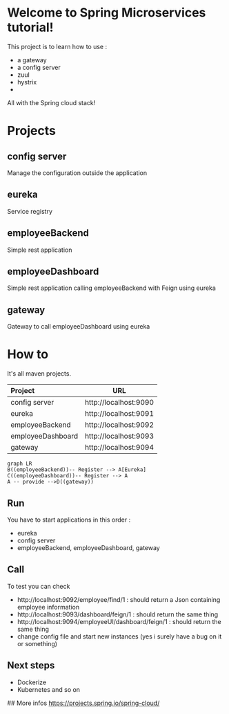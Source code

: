 ﻿# Welcome to Spring Microservices tutorial!

This project is to learn how to use : 

 - a gateway
 - a config server
 - zuul
 - hystrix
 -
All with the Spring cloud stack!

# Projects

## config server

Manage the configuration outside the application

## eureka
Service registry

## employeeBackend
Simple rest application

## employeeDashboard

Simple rest application calling employeeBackend with Feign using eureka

## gateway

Gateway to call employeeDashboard using eureka

# How to

It's all maven projects.

| Project                                                 | URL                                                        |
|:----------------------------------------------------------|------------------------------------------------------------|
| config server  | http://localhost:9090 |
| eureka  | http://localhost:9091 |
| employeeBackend  | http://localhost:9092 |
| employeeDashboard  | http://localhost:9093 |
| gateway  | http://localhost:9094 |


```mermaid
graph LR
B((employeeBackend))-- Register --> A[Eureka]
C((employeeDashboard))-- Register --> A
A -- provide -->D((gateway))
```

## Run
You have to start applications in this order : 

 - eureka
 - config server
 - employeeBackend, employeeDashboard, gateway

## Call
To test you can check 

 - http://localhost:9092/employee/find/1 : should return a Json containing employee information
 - http://localhost:9093/dashboard/feign/1 : should return the same thing
 - http://localhost:9094/employeeUI/dashboard/feign/1 : should return the same thing
 - change config file and start new instances (yes i surely have a bug on it or something)

## Next steps
 - Dockerize
 - Kubernetes and so on

## More infos
https://projects.spring.io/spring-cloud/
